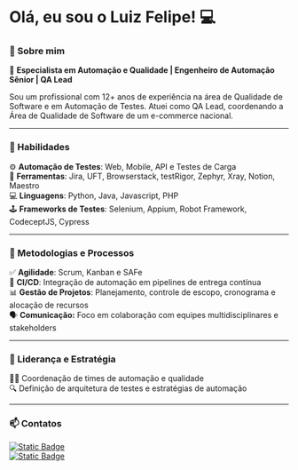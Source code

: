 # Olá, eu sou o Luiz Felipe! 💻

### 🥷 Sobre mim
🎯 **Especialista em Automação e Qualidade | Engenheiro de Automação Sênior | QA Lead**

Sou um profissional com 12+ anos de experiência na área de Qualidade de Software e em Automação de Testes. Atuei como QA Lead, coordenando a Área de Qualidade de Software de um e-commerce nacional.
___

### 🦾 Habilidades  
⚙️ **Automação de Testes**: Web, Mobile, API e Testes de Carga  
🔧 **Ferramentas**: Jira, UFT, Browserstack, testRigor, Zephyr, Xray, Notion, Maestro  
💻 **Linguagens**: Python, Java, Javascript, PHP  
🕹️ **Frameworks de Testes**: Selenium, Appium, Robot Framework, CodeceptJS, Cypress
___

### 🚀 Metodologias e Processos  
✅ **Agilidade**: Scrum, Kanban e SAFe  
🧩 **CI/CD**: Integração de automação em pipelines de entrega contínua  
📊 **Gestão de Projetos**: Planejamento, controle de escopo, cronograma e alocação de recursos  
🗣️ **Comunicação:** Foco em colaboração com equipes multidisciplinares e stakeholders
___

### 👥 Liderança e Estratégia  
👨‍💼 Coordenação de times de automação e qualidade  
🔍 Definição de arquitetura de testes e estratégias de automação  
___

### 📫 Contatos  
[![Static Badge](https://img.shields.io/badge/linkedin-Luiz_Felipe_Ziviani_Sanches-blue?style=for-the-badge&link=https%3A%2F%2Fwww.linkedin.com%2Fin%2Fluiz-felipe-ziviani-sanches%2F)](https://www.linkedin.com/in/luiz-felipe-ziviani-sanches/)  
[![Static Badge](https://img.shields.io/badge/email-felipeziviani%40gmail.com-blue?style=for-the-badge)]()
